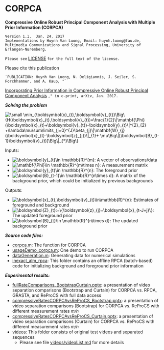 # CORPCA
**Compressive Online Robust Principal Component Analysis with Multiple Prior Information (CORPCA)**

    Version 1.1,  Jan. 24, 2017
    Implementations by Huynh Van Luong, Email: huynh.luong@fau.de,
    Multimedia Communications and Signal Processing, University of Erlangen-Nuremberg.  
  
  `Please see` [LICENSE](https://github.com/huynhlvd/corpca/blob/master/LICENSE.md) `for the full text of the license.`

Please cite this publication

    `PUBLICATION: Huynh Van Luong, N. Deligiannis, J. Seiler, S. Forchhammer, and A. Kaup, "`  
   [Incorporating Prior Information in Compressive Online Robust Principal Component Analysis](https://arxiv.org/abs/1701.06852) `," in e-print, arXiv, Jan. 2017.`
             
**_Solving the problem_**

<img src="https://latex.codecogs.com/svg.latex?\dpi{150}&space;\small&space;\min_{\boldsymbol{x}_{t},\boldsymbol{v}_{t}}\Big\{H(\boldsymbol{x}_{t},\boldsymbol{v}_{t})=\frac{1}{2}\|\mathbf{\Phi}(\boldsymbol{x}_{t}&plus;\boldsymbol{v}_{t})-\boldsymbol{y}_{t}\|^{2}_{2}&space;&plus;\lambda\mu\sum\limits_{j=0}^{J}\beta_{j}\|\mathbf{W}_{j}(\boldsymbol{x}_{t}-\boldsymbol{z}_{j})\|_{1}&plus;&space;\mu\Big\|[\boldsymbol{B}_{t-1}\boldsymbol{v}_{t}]\Big\|_{*}\Big\}" title="\small \min_{\boldsymbol{x}_{t},\boldsymbol{v}_{t}}\Big\{H(\boldsymbol{x}_{t},\boldsymbol{v}_{t})=\frac{1}{2}\|\mathbf{\Phi}(\boldsymbol{x}_{t}+\boldsymbol{v}_{t})-\boldsymbol{y}_{t}\|^{2}_{2} +\lambda\mu\sum\limits_{j=0}^{J}\beta_{j}\|\mathbf{W}_{j}(\boldsymbol{x}_{t}-\boldsymbol{z}_{j})\|_{1}+ \mu\Big\|[\boldsymbol{B}_{t-1}\boldsymbol{v}_{t}]\Big\|_{*}\Big\}" /></a>

Inputs:
- <img src="https://latex.codecogs.com/svg.latex?\dpi{150}&space;\boldsymbol{y}_{t}\in&space;\mathbb{R}^{m}" title="\boldsymbol{y}_{t}\in \mathbb{R}^{m}" />: A vector of observations/data <br /> 
- <img src="https://latex.codecogs.com/svg.latex?\dpi{150}&space;\mathbf{\Phi}\in&space;\mathbb{R}^{m\times&space;n}" title="\mathbf{\Phi}\in \mathbb{R}^{m\times n}" />: A measurement matrix <br />
- <img src="https://latex.codecogs.com/svg.latex?\dpi{150}&space;\boldsymbol{Z}_{t-1}:=\{\boldsymbol{z}_{j}\}_{j=0}^J\in&space;\mathbb{R}^{n}" title="\boldsymbol{y}_{t}\in \mathbb{R}^{n}" />: The foreground prior <br />
- <img src="https://latex.codecogs.com/svg.latex?\dpi{150}&space;\boldsymbol{B}_{t-1}\in&space;\mathbb{R}^{n\times&space;d}" title="\boldsymbol{B}_{t-1}\in \mathbb{R}^{n\times d}" />: A matrix of the background prior, which could be initialized by previous backgrounds <br />

Outputs:
- <img src="https://latex.codecogs.com/svg.latex?\dpi{150}&space;\boldsymbol{x}_{t},\boldsymbol{v}_{t}\in\mathbb{R}^{n}" title="\boldsymbol{x}_{t},\boldsymbol{v}_{t}\in\mathbb{R}^{n}" />: Estimates of foreground and background
- <img src="https://latex.codecogs.com/svg.latex?\dpi{150}&space;\boldsymbol{Z}_{t}:=\{\boldsymbol{z}_{j}=\boldsymbol{x}_{t-J&plus;j}\}" title="\boldsymbol{Z}_{t}:=\{\boldsymbol{z}_{j}=\boldsymbol{x}_{t-J+j}\}" />: The updated foreground prior
- <img src="https://latex.codecogs.com/svg.latex?\dpi{150}&space;\boldsymbol{B}_{t}\in&space;\mathbb{R}^{n\times&space;d}" title="\boldsymbol{B}_{t}\in \mathbb{R}^{n\times d}" />: The updated background prior

**_Source code files:_** 
- [corpca.m](https://github.com/huynhlvd/corpca/blob/master/corpca.m): The function for CORPCA
- [usageDemo_corpca.m](https://github.com/huynhlvd/corpca/blob/master/usageDemo_corpca.m): One demo to run CORPCA
- [dataGeneration.m](https://github.com/huynhlvd/corpca/blob/master/dataGeneration.m): Generating data for numerical simulations
- [inexact_alm_rpca](https://github.com/huynhlvd/corpca/blob/master/inexact_alm_rpca): This folder contains an offline RPCA (batch-based) code for initializing background and foreground prior information

**_Experimental results:_** 
- [fullRateComparisons_BootstrapCurtain.pptx](https://github.com/huynhlvd/corpca/blob/master/fullRateComparisons_BootstrapCurtain.pptx?raw=true): a presentation of video separation comparisons (Bootstrap and Curtain) for CORPCA vs. RPCA, GRASTA, and ReProCS with full data access
- [compressiveRatesCORPCAvsReProCS_Bootstrap.pptx](https://github.com/huynhlvd/corpca/blob/master/compressiveRatesCORPCAvsReProCS_Bootstrap.pptx?raw=true): a presentation of video separation comparisons (Bootstrap) for CORPCA vs. ReProCS with different measurement rates _m/n_
- [compressiveRatesCORPCAvsReProCS_Curtain.pptx](https://github.com/huynhlvd/corpca/blob/master/compressiveRatesCORPCAvsReProCS_Curtain.pptx?raw=true): a presentation of video separation comparisons (Curtain) for CORPCA vs. ReProCS with different measurement rates _m/n_
- [videos](https://github.com/huynhlvd/corpca/tree/master/videos): This folder consists of original test videos and separated sequences 
    - Please see file [videos/videoList.md](https://github.com/huynhlvd/corpca/blob/master/videos/videoList.md) for more details

